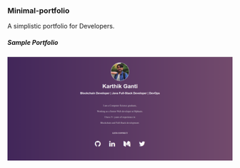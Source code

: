 ### Minimal-portfolio


A simplistic portfolio for Developers.


##### Sample Portfolio

![My Portfolio](minimal-portfolio.png)
